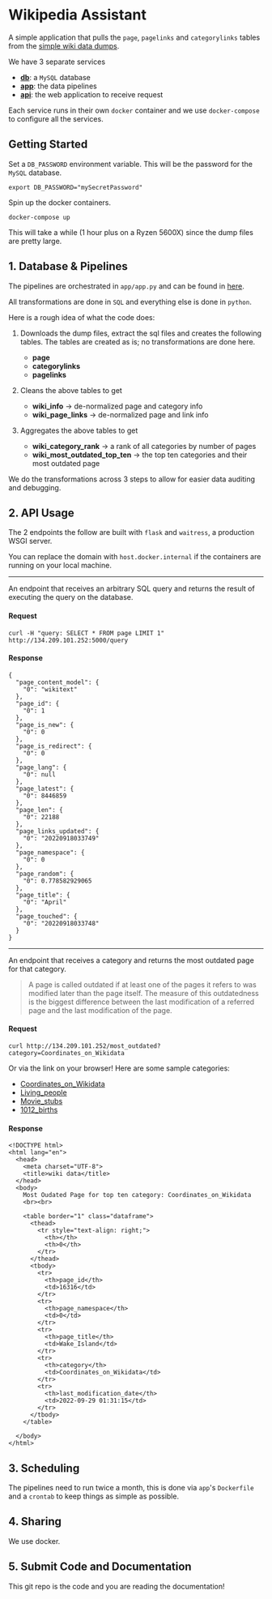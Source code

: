 # Wikipedia Assistant

A simple application that pulls the `page`, `pagelinks` and `categorylinks` tables from the [simple wiki data dumps](https://dumps.wikimedia.org/simplewiki/).

We have 3 separate services
 - [**db**](https://github.com/tyx5486/lynx/tree/main/db): a `MySQL` database
 - [**app**](https://github.com/tyx5486/lynx/tree/main/app): the data pipelines
 - [**api**](https://github.com/tyx5486/lynx/tree/main/api): the web application to receive request

Each service runs in their own `docker` container and we use `docker-compose` to configure all the services.

## Getting Started

Set a `DB_PASSWORD` environment variable. This will be the password for the `MySQL` database.

```
export DB_PASSWORD="mySecretPassword"
```

Spin up the docker containers. 
```
docker-compose up
```
This will take a while (1 hour plus on a Ryzen 5600X) since the dump files are pretty large. 

## 1. Database & Pipelines

The pipelines are orchestrated in `app/app.py` and can be found in [here](https://github.com/tyx5486/lynx/tree/main/app/pipeline). 

All transformations are done in `SQL` and everything else is done in `python`. 

Here is a rough idea of what the code does:

1. Downloads the dump files, extract the sql files and creates the following tables. 
The tables are created as is; no transformations are done here.
    * **page**
    * **categorylinks**
    * **pagelinks**

2. Cleans the above tables to get
    * **wiki_info** -> de-normalized page and category info
    * **wiki_page_links** -> de-normalized page and link info

3. Aggregates the above tables to get 
    * **wiki_category_rank** -> a rank of all categories by number of pages
    * **wiki_most_outdated_top_ten** -> the top ten categories and their most outdated page

We do the transformations across 3 steps to allow for easier data auditing and debugging.

## 2. API Usage
The 2 endpoints the follow are built with `flask` and `waitress`, a production WSGI server.

You can replace the domain with `host.docker.internal` if the containers are running on your local machine.

---

An endpoint that receives an arbitrary SQL query and returns the result of
executing the query on the database.

#### Request
```curl -H "query: SELECT * FROM page LIMIT 1" http://134.209.101.252:5000/query```

#### Response
```
{
  "page_content_model": {
    "0": "wikitext"
  },
  "page_id": {
    "0": 1
  },
  "page_is_new": {
    "0": 0
  },
  "page_is_redirect": {
    "0": 0
  },
  "page_lang": {
    "0": null
  },
  "page_latest": {
    "0": 8446859
  },
  "page_len": {
    "0": 22188
  },
  "page_links_updated": {
    "0": "20220918033749"
  },
  "page_namespace": {
    "0": 0
  },
  "page_random": {
    "0": 0.778582929065
  },
  "page_title": {
    "0": "April"
  },
  "page_touched": {
    "0": "20220918033748"
  }
}
```

---

An endpoint that receives a category and returns the most outdated page for that
category.

> A page is called outdated if at least one of the pages it refers to was modified
later than the page itself. The measure of this outdatedness is the biggest
difference between the last modification of a referred page and the last
modification of the page.

#### Request
```curl http://134.209.101.252/most_outdated?category=Coordinates_on_Wikidata```

Or via the link on your browser! Here are some sample categories:
 - [Coordinates_on_Wikidata](http://134.209.101.252:5000/most_outdated?category=Coordinates_on_Wikidata)
 - [Living_people](http://134.209.101.252:5000/most_outdated?category=Living_people)
 - [Movie_stubs](http://134.209.101.252:5000/most_outdated?category=Movie_stubs)
 - [1012_births](http://134.209.101.252:5000/most_outdated?category=1012_births)

#### Response
```
<!DOCTYPE html>
<html lang="en">
  <head>
    <meta charset="UTF-8">
    <title>wiki data</title>
  </head>
  <body>
    Most Oudated Page for top ten category: Coordinates_on_Wikidata
    <br><br>

    <table border="1" class="dataframe">
      <thead>
        <tr style="text-align: right;">
          <th></th>
          <th>0</th>
        </tr>
      </thead>
      <tbody>
        <tr>
          <th>page_id</th>
          <td>16316</td>
        </tr>
        <tr>
          <th>page_namespace</th>
          <td>0</td>
        </tr>
        <tr>
          <th>page_title</th>
          <td>Wake_Island</td>
        </tr>
        <tr>
          <th>category</th>
          <td>Coordinates_on_Wikidata</td>
        </tr>
        <tr>
          <th>last_modification_date</th>
          <td>2022-09-29 01:31:15</td>
        </tr>
      </tbody>
    </table>

  </body>
</html>
```

## 3. Scheduling
The pipelines need to run twice a month, this is done via `app`'s `Dockerfile` and a `crontab` to keep things as simple as possible.

## 4. Sharing
We use docker.

## 5. Submit Code and Documentation
This git repo is the code and you are reading the documentation!
